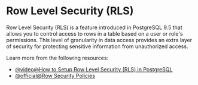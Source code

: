 # Row Level Security (RLS)

Row Level Security (RLS) is a feature introduced in PostgreSQL 9.5 that allows you to control access to rows in a table based on a user or role's permissions. This level of granularity in data access provides an extra layer of security for protecting sensitive information from unauthorized access.

Learn more from the following resources:

- [@video@How to Setup Row Level Security (RLS) in PostgreSQL](https://www.youtube.com/watch?v=j53NoW9cPtY)
- [@official@Row Security Policies](https://www.postgresql.org/docs/current/ddl-rowsecurity.html)